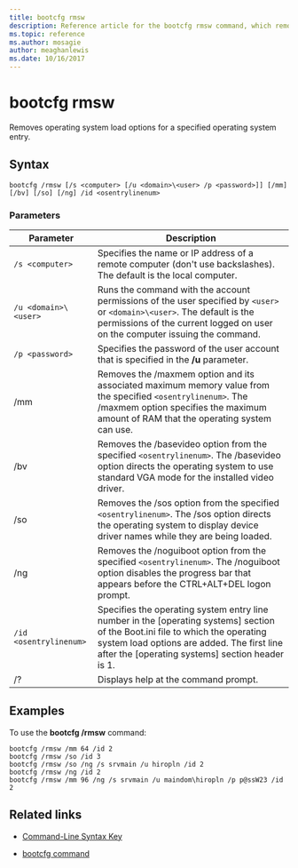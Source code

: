 ```yaml
---
title: bootcfg rmsw
description: Reference article for the bootcfg rmsw command, which removes operating system load options for a specified operating system entry.
ms.topic: reference
ms.author: mosagie
author: meaghanlewis
ms.date: 10/16/2017
---
```


# bootcfg rmsw



Removes operating system load options for a specified operating system entry.

## Syntax

```
bootcfg /rmsw [/s <computer> [/u <domain>\<user> /p <password>]] [/mm] [/bv] [/so] [/ng] /id <osentrylinenum>
```

### Parameters

| Parameter | Description |
| --------- | ----------- |
| `/s <computer>` | Specifies the name or IP address of a remote computer (don't use backslashes). The default is the local computer. |
| `/u <domain>\<user>`  | Runs the command with the account permissions of the user specified by `<user>` or `<domain>\<user>`. The default is the permissions of the current logged on user on the computer issuing the command. |
| `/p <password>` | Specifies the password of the user account that is specified in the **/u** parameter. |
| /mm | Removes the /maxmem option and its associated maximum memory value from the specified `<osentrylinenum>`. The /maxmem option specifies the maximum amount of RAM that the operating system can use. |
| /bv | Removes the /basevideo option from the specified `<osentrylinenum>`. The /basevideo option directs the operating system to use standard VGA mode for the installed video driver. |
| /so | Removes the /sos option from the specified `<osentrylinenum>`. The /sos option directs the operating system to display device driver names while they are being loaded. |
| /ng | Removes the /noguiboot option from the specified `<osentrylinenum>`. The /noguiboot option disables the progress bar that appears before the CTRL+ALT+DEL logon prompt. |
| `/id <osentrylinenum>` | Specifies the operating system entry line number in the [operating systems] section of the Boot.ini file to which the operating system load options are added. The first line after the [operating systems] section header is 1. |
| /? | Displays help at the command prompt. |

## Examples

To use the **bootcfg /rmsw** command:

```
bootcfg /rmsw /mm 64 /id 2
bootcfg /rmsw /so /id 3
bootcfg /rmsw /so /ng /s srvmain /u hiropln /id 2
bootcfg /rmsw /ng /id 2
bootcfg /rmsw /mm 96 /ng /s srvmain /u maindom\hiropln /p p@ssW23 /id 2
```

## Related links

- [Command-Line Syntax Key](command-line-syntax-key.md)

- [bootcfg command](bootcfg.md)
